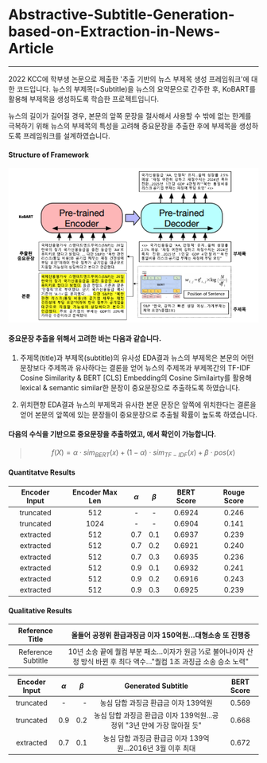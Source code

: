 # Abstractive-Subtitle-Generation-based-on-Extraction-in-News-Article
---

2022 KCC에 학부생 논문으로 제출한 '추출 기반의 뉴스 부제목 생성 프레임워크'에 대한 코드입니다.
뉴스의 부제목(=Subtitle)을 뉴스의 요약문으로 간주한 후, KoBART를 활용해 부제목을 생성하도록 학습한 프로젝트입니다.

뉴스의 길이가 길어질 경우, 본문의 앞쪽 문장을 절사해서 사용할 수 밖에 없는 한계를 극복하기 위해
뉴스의 부제목의 특성을 고려해 중요문장을 추출한 후에 부제목을 생성하도록 프레임워크를 설계하였습니다.

#### Structure of Framework

![image](./src/framework.png)

#### 중요문장 추출을 위해서 고려한 바는 다음과 같습니다.

1. 주제목(title)과 부제목(subtitle)의 유사성
  EDA결과 뉴스의 부제목은 본문의 어떤문장보다 주제목과 유사하다는 결론을 얻어 
  뉴스의 주제목과 부제목간의 TF-IDF Cosine Similarity & BERT [CLS] Embedding의 Cosine Similairty를 활용해 lexical & semantic similar한 문장이 중요문장으로 추출하도록 하였습니다.

2. 위치편향
  EDA결과 뉴스의 부제목과 유사한 본문 문장은 앞쪽에 위치한다는 결론을 얻어 
  본문의 앞쪽에 있는 문장들이 중요문장으로 추출될 확률이 높도록 하였습니다.
 
 #### 다음의 수식을 기반으로 중요문장을 추출하였고, 에서 확인이 가능합니다.
 
 > $$ f(X) = \alpha \cdot sim_{BERT}(x) + (1-\alpha) \cdot sim_{TF-IDF}(x) + \beta \cdot pos(x) $$ 
 
 #### Quantitatve Results

| Encoder Input | Encoder Max Len | $$ \alpha $$ | $$ \beta $$ | BERT Score | Rouge Score |
|:---:|:---:|:---:|:---:|:---:|:---:|
|truncated|	512 |	- |	-	| 0.6924 | 0.246 |
|truncated|	1024 |	-	| -	| 0.6904 |0.141 |
|extracted|	512 |	0.7 |	0.1 |	0.6937 |	0.239 |
|extracted|	512 |	0.7 |	0.2 |	0.6921 |	0.240 |
|extracted|	512 | 0.7 |	0.3 |	0.6935 |	0.236 |
|extracted|	512 |	0.9 |	0.1 |	0.6932 |	0.241 |
|extracted|	512 |	0.9 |	0.2 |	0.6916 |	0.243 |
|extracted|	512 |	0.9 |	0.3 |	0.6925 |	0.239 |

 #### Qualitative Results 

| Reference Title |	올들어 공정위 환급과징금 이자 150억원…대형소송 또 진행중 |
|:---:|:---:|
| Reference Subtitle | 10년 소송 끝에 퀄컴 부분 패소…이자가 원금 ⅓로 불어나이자 산정 방식 바뀐 후 최다 액수…"퀄컴 1조 과징금 소송 승소 노력" |
  
| Encoder Input | $$ \alpha $$ | $$ \beta $$ | Generated Subtitle | BERT Score |
|:---:|:---:|---:|:---:|:---:|
|truncated|	- |	-	| 농심 담합 과징금 환급금 이자 139억원 | 0.569 |
|truncated|	0.9	| 0.2	| 농심 담합 과징금 환급금 이자 139억원...공정위 "3년 만에 가장 많아질 듯" | 0.668 |
|extracted| 0.7 |	0.1 |	농심 담합 과징금 환급금 이자 139억원...2016년 3월 이후 최대 |	0.672 | 
 
